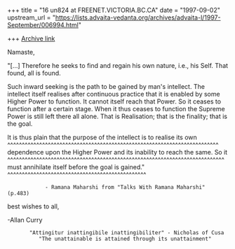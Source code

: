 +++
title = "16 un824 at FREENET.VICTORIA.BC.CA"
date = "1997-09-02"
upstream_url = "https://lists.advaita-vedanta.org/archives/advaita-l/1997-September/006994.html"

+++
[Archive link](https://lists.advaita-vedanta.org/archives/advaita-l/1997-September/006994.html)

Namaste,


"[...] Therefore he seeks to find and regain his own nature, i.e., his
Self. That found, all is found.

Such inward seeking is the path to be gained by man's intellect. The
intellect itself realises after continuous practice that it is enabled by
some Higher Power to function. It cannot itself reach that Power. So it
ceases to function after a certain stage. When it thus ceases to function
the Supreme Power is still left there all alone. That is Realisation; that
is the finality; that is the goal.

It is thus plain that the purpose of the intellect is to realise its own
^^^^^^^^^^^^^^^^^^^^^^^^^^^^^^^^^^^^^^^^^^^^^^^^^^^^^^^^^^^^^^^^^^^^^^^^^
dependence upon the Higher Power and its inability to reach the same. So it
^^^^^^^^^^^^^^^^^^^^^^^^^^^^^^^^^^^^^^^^^^^^^^^^^^^^^^^^^^^^^^^^^^^^^^^^^^^
must annihilate itself before the goal is gained."
^^^^^^^^^^^^^^^^^^^^^^^^^^^^^^^^^^^^^^^^^^^^^^^^

                - Ramana Maharshi from "Talks With Ramana Maharshi" (p.483)


best wishes to all,

-Allan Curry

~~~~~~~~~~~~~~~~~~~~~~~~~~~~~~~~~~~~~~~~~~~~~~~~~~~~~~~~~~~~~~~~~~~~~~~~~~~~~
       "Attingitur inattingibile inattingibiliter" - Nicholas of Cusa
          "The unattainable is attained through its unattainment"
~~~~~~~~~~~~~~~~~~~~~~~~~~~~~~~~~~~~~~~~~~~~~~~~~~~~~~~~~~~~~~~~~~~~~~~~~~~~~

